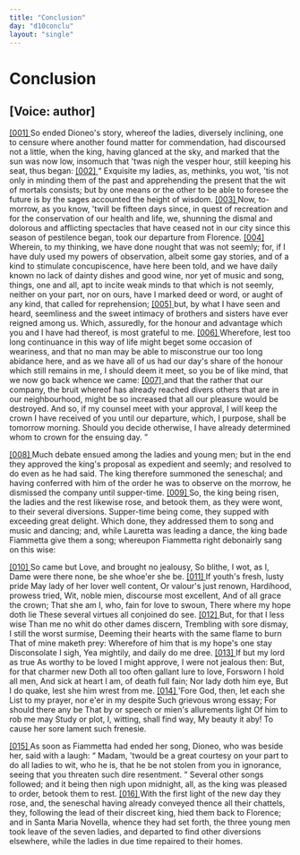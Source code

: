 ```yaml
---
title: "Conclusion"
day: "d10conclu"
layout: "single"
---
```

<div id="d10conclu" type="conclusion" who="author">
 <h1>
  Conclusion
 </h1>
 <p>
  <h2>
   [Voice: author]
  </h2>
 </p>
 <p>
  <a href="{{ site.baseurl }}itDecameron/d10conclu#p00970001" id="p00970001">
   [001]
  </a>
  So ended Dioneo's story, whereof the ladies, diversely inclining,
 one to censure where another found matter for commendation, had
 discoursed not a little, when the king, having glanced at the sky,
 and marked that the sun was now low, insomuch that 'twas nigh the
 vesper hour, still keeping his seat, thus began:
  <a href="{{ site.baseurl }}itDecameron/d10conclu#p00970002" id="p00970002">
   [002]
  </a>
  <q direct="unspecified">
   Exquisite my
 ladies, as, methinks, you wot, 'tis not only in minding them of
 the past and apprehending the present that the wit of mortals
 consists; but by one means or the other to be able to foresee the
 future is by the sages accounted the height of wisdom.
   <a href="{{ site.baseurl }}itDecameron/d10conclu#p00970003" id="p00970003">
    [003]
   </a>
   Now,
 to-morrow, as you know, 'twill be fifteen days since, in quest of
 recreation and for the conservation of our health and life, we, shunning
 the dismal and dolorous and afflicting spectacles that have ceased
 not in our city since this season of pestilence began, took our departure
 from Florence.
   <a href="{{ site.baseurl }}itDecameron/d10conclu#p00970004" id="p00970004">
    [004]
   </a>
   Wherein, to my thinking, we have done
 nought that was not seemly; for, if I have duly used my powers of
 observation, albeit some gay stories, and of a kind to stimulate
 concupiscence,
 have here been told, and we have daily known no lack
 of dainty dishes and good wine, nor yet of music and song, things,
 one and all, apt to incite weak minds to that which is not seemly,
 neither on your part, nor on ours, have I marked deed or word, or
 aught of any kind, that called for reprehension;
   <a href="{{ site.baseurl }}itDecameron/d10conclu#p00970005" id="p00970005">
    [005]
   </a>
   but, by what I have
 seen and heard, seemliness and the sweet intimacy of brothers and
 sisters have ever reigned among us. Which, assuredly, for the honour
 and advantage which you and I have had thereof, is most grateful to
   me.
   <a href="{{ site.baseurl }}itDecameron/d10conclu#p00970006" id="p00970006">
    [006]
   </a>
   Wherefore, lest too long continuance in this way of life might
 beget some occasion of weariness, and that no man may be able to
 misconstrue our too long abidance here, and as we have all of us had
 our day's share of the honour which still remains in me, I should
 deem it meet, so you be of like mind, that we now go back whence
 we came:
   <a href="{{ site.baseurl }}itDecameron/d10conclu#p00970007" id="p00970007">
    [007]
   </a>
   and that the rather that our company, the bruit whereof
 has already reached divers others that are in our neighbourhood, might
 be so increased that all our pleasure would be destroyed. And so, if
 my counsel meet with your approval, I will keep the crown I have
 received of you until our departure, which, I purpose, shall be tomorrow
 morning. Should you decide otherwise, I have already
 determined whom to crown for the ensuing day.
  </q>
 </p>
 <p>
  <a href="{{ site.baseurl }}itDecameron/d10conclu#p00970008" id="p00970008">
   [008]
  </a>
  Much debate ensued among the ladies and young men; but in
 the end they approved the king's proposal as expedient and seemly;
 and resolved to do even as he had said. The king therefore
 summoned the seneschal; and having conferred with him of the
 order he was to observe on the morrow, he dismissed the company
 until supper-time.
  <a href="{{ site.baseurl }}itDecameron/d10conclu#p00970009" id="p00970009">
   [009]
  </a>
  So, the king being risen, the ladies and the rest
 likewise rose, and betook them, as they were wont, to their several
 diversions. Supper-time being come, they supped with exceeding
 great delight. Which done, they addressed them to song and music
 and dancing; and, while Lauretta was leading a dance, the king bade
 Fiammetta give them a song; whereupon Fiammetta right debonairly
 sang on this wise:
 </p>
 <div3 type="song" who="fiammetta">
  <lg>
   <a href="{{ site.baseurl }}itDecameron/d10conclu#p00970010" id="p00970010">
    [010]
   </a>
   <l>
    So came but Love, and brought no jealousy,
   </l>
   <l>
    So blithe, I wot, as I,
   </l>
   <l>
    Dame were there none, be she whoe'er she be.
   </l>
  </lg>
  <lg>
   <a href="{{ site.baseurl }}itDecameron/d10conclu#p00970011" id="p00970011">
    [011]
   </a>
   <l>
    If youth's fresh, lusty pride
   </l>
   <l>
    May lady of her lover well content,
   </l>
   <l>
    Or valour's just renown,
   </l>
   <l>
    Hardihood, prowess tried,
   </l>
   <l>
    Wit, noble mien, discourse most excellent,
   </l>
   <l>
    And of all grace the crown;
   </l>
   <l>
    That she am I, who, fain for love to swoun,
   </l>
   <l>
    There where my hope doth lie
   </l>
   <l>
    These several virtues all conjoined do see.
   </l>
  </lg>
  <lg>
   <a href="{{ site.baseurl }}itDecameron/d10conclu#p00970012" id="p00970012">
    [012]
   </a>
   <l>
    But, for that I less wise
   </l>
   <l>
    Than me no whit do other dames discern,
   </l>
   <l>
    Trembling with sore dismay,
   </l>
   <l>
    I still the worst surmise,
   </l>
   <l>
    Deeming their hearts with the same flame to burn
   </l>
   <l>
    That of mine maketh prey:
   </l>
   <l>
    Wherefore of him that is my hope's one stay
   </l>
   <l>
    Disconsolate I sigh,
   </l>
   <l>
    Yea mightily, and daily do me dree.
   </l>
  </lg>
  <lg>
   <a href="{{ site.baseurl }}itDecameron/d10conclu#p00970013" id="p00970013">
    [013]
   </a>
   <l>
    If but my lord as true
   </l>
   <l>
    As worthy to be loved I might approve,
   </l>
   <l>
    I were not jealous then:
   </l>
   <l>
    But, for that charmer new
   </l>
   <l>
    Doth all too often gallant lure to love,
   </l>
   <l>
    Forsworn I hold all men,
   </l>
   <l>
    And sick at heart I am, of death full fain;
   </l>
   <l>
    Nor lady doth him eye,
   </l>
   <l>
    But I do quake, lest she him wrest from me.
   </l>
  </lg>
  <lg>
   <a href="{{ site.baseurl }}itDecameron/d10conclu#p00970014" id="p00970014">
    [014]
   </a>
   <l>
    'Fore God, then, let each she
   </l>
   <l>
    List to my prayer, nor e'er in my despite
   </l>
   <l>
    Such grievous wrong essay;
   </l>
   <l>
    For should there any be
   </l>
   <l>
    That by or speech or mien's allurements light
   </l>
   <l>
    Of him to rob me may
   </l>
   <l>
    Study or plot, I, witting, shall find way,
   </l>
   <l>
    My beauty it aby!
   </l>
   <l>
    To cause her sore lament such frenesie.
   </l>
  </lg>
 </div3>
 <p>
  <a href="{{ site.baseurl }}itDecameron/d10conclu#p00970015" id="p00970015">
   [015]
  </a>
  As soon as Fiammetta had ended her song, Dioneo, who was
 beside her, said with a laugh:
  <q direct="unspecified">
   Madam, 'twould be a great courtesy
 on your part to do all ladies to wit, who he is, that he be not stolen
 from you in ignorance, seeing that you threaten such dire resentment.
  </q>
  Several other songs followed; and it being then nigh upon
 midnight, all, as the king was pleased to order, betook them to rest.
  <a href="{{ site.baseurl }}itDecameron/d10conclu#p00970016" id="p00970016">
   [016]
  </a>
  With the first light of the new day they rose, and, the seneschal
 having already conveyed thence all their chattels, they, following the
 lead of their discreet king, hied them back to Florence; and in Santa
 Maria Novella, whence they had set forth, the three young men
  took leave of the seven ladies, and departed to find other diversions
 elsewhere, while the ladies in due time repaired to their homes.
 </p>
</div>